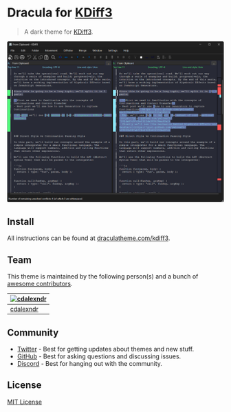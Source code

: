 # Dracula for [KDiff3](https://github.com/KDE/kdiff3)

> A dark theme for [KDiff3](https://github.com/KDE/kdiff3).

![Screenshot](./screenshot.png)

## Install

All instructions can be found at [draculatheme.com/kdiff3](https://draculatheme.com/kdiff3).

## Team

This theme is maintained by the following person(s) and a bunch of [awesome contributors](https://github.com/dracula/kdiff3/graphs/contributors).

| [![cdalexndr](https://github.com/cdalexndr.png?size=100)](https://github.com/cdalexndr) |
| --------------------------------------------------------------------------------------- |
| [cdalexndr](https://github.com/cdalexndr)                                               |

## Community

- [Twitter](https://twitter.com/draculatheme) - Best for getting updates about themes and new stuff.
- [GitHub](https://github.com/dracula/dracula-theme/discussions) - Best for asking questions and discussing issues.
- [Discord](https://draculatheme.com/discord-invite) - Best for hanging out with the community.

## License

[MIT License](./LICENSE)
